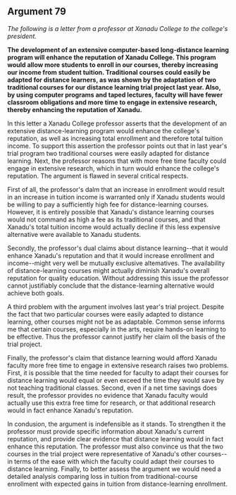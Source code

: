 
Argument 79
---------------------------

*The following is a letter from a professor at Xanadu College to the college's president.*

**The development of an extensive computer-based long-distance learning program will
enhance the reputation of Xanadu College. This program would allow more students to enroll
in our courses, thereby increasing our income from student tuition. Traditional courses could
easily be adapted for distance learners, as was shown by the adaptation of two traditional
courses for our distance learning trial project last year. Also, by using computer programs and
taped lectures, faculty will have fewer classroom obligations and more time to engage in
extensive research, thereby enhancing the reputation of Xanadu.**


In this letter a Xanadu College professor asserts that the development of an extensive
distance-learning program would enhance the college's reputation, as well as increasing total
enrollment and therefore total tuition income. To support this assertion the professor points out
that in last year's trial program two traditional courses were easily adapted for distance
learning. Next, the professor reasons that with more free time faculty could engage in
extensive research, which in turn would enhance the college's reputation. The argument is
flawed in several critical respects.

First of all, the professor's dalm that an increase in enrollment would result in an increase in
tuition income is warranted only if Xanadu students would be willing to pay a sufficiently high
fee for distance-learning courses. However, it is entirely possible that Xanadu's distance
learning courses would not command as high a fee as its traditional courses, and that
Xanadu's total tuition income would actually decline if this less expensive alternative were
available to Xanadu students.

Secondly, the professor's dual claims about distance learning--that it would enhance
Xanadu's reputation and that it would increase enrollment and income--might very well be
mutually exclusive altematives. The availability of distance-learning courses might actually
diminish Xanadu's overall reputation for quality education. Without addressing this issue the
professor cannot justifiably conclude that the distance-learning alternative would achieve both
goals.

A third problem with the argument involves last year's trial project. Despite the fact that two
particular courses were easily adapted to distance learning, other courses might not be as
adaptable. Common sense informs me that certain courses, especially in the arts, require
hands-on learning to be effective. Thus the professor cannot justify her claim oll the basis of
the trial project.

Finally, the professor's claim that distance learning would afford Xanadu faculty more free
time to engage in extensive research raises two problems. First, it is possible that the time
needed for faculty to adapt their courses for distance learning would equal or even exceed the
time they would save by not teaching traditional classes. Second, even if a net time savings
does result, the professor provides no evidence that Xanadu faculty would actually use this
extra free time for research, or that additional research would in fact enhance Xanadu's
reputation.

In condusion, the argument is indefensible as it stands. To strengthen it the professor must
provide specific information about Xanadu's current reputation, and provide clear evidence
that distance learning would in fact enhance this reputation. The professor must also convince
us that the two courses in the trial project were representative of Xanadu's other courses--in
terms of the ease with which the faculty could adapt their courses to distance learning. Finally,
to better assess the argument we would need a detailed analysis comparing loss in tuition from
traditional-course enrollment with expected gains in tuition from distance-learning enrollment.

